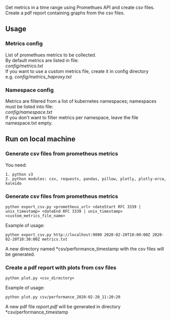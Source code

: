 Get metrics in a time range using Promethues API and create csv files.<br>
Create a pdf report containing graphs from the csv files.

## Usage

### Metrics config

List of promethues metrics to be collected.<br>
By default metrics are listed in file:<br>
*config/metrics.txt* <br>
If you want to use a custom metrics file, create it in config directory <br>
e.g. *config/metrics_haproxy.txt*

### Namespace config

Metrics are filtered from a list of kubernetes namespaces; namespaces must be listed into file:<br>
*config/namespace.txt*<br>
If you don't want to filter metrics per namespace, leave the file namespace.txt empty.

## Run on local machine

### Generate csv files from prometheus metrics

You need:

    1. python v3
    2. python modules: csv, requests, pandas, pillow, plotly, plotly-orca, kaleido

### Generate csv files from prometheus metrics

```
python export_csv.py <prometheus_url> <dateStart RFC 3339 | unix_timestamp> <dateEnd RFC 3339 | unix_timestamp> <custom_metrics_file_name>
```

Example of usage:<br>

```
python export_csv.py http://localhost:9090 2020-02-20T10:00:00Z 2020-02-20T10:30:00Z metrics.txt
```

A new directory named *csv/performance_timestamp with the csv files will be generated.

### Create a pdf report with plots from csv files

```
python plot.py <csv_directory>
```

Example of usage:<br>

```
python plot.py csv/performance_2020-02-20_11:20:20
```

A new pdf file *report.pdf* will be generated in directory *csv/performance_timestamp

